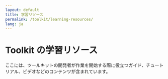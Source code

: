 ```yaml
---
layout: default
title: 学習リソース
permalink: /toolkit/learning-resources/
lang: ja
---
```


# Toolkit の学習リソース

ここには、ツールキットの開発者が作業を開始する際に役立つガイド、チュートリアル、ビデオなどのコンテンツが含まれています。
